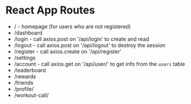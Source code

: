 # React App Routes

* / - homepage (for users who are not registered)
* /dashboard
* /login - call axios.post on '/api/login' to create and read
* /logout - call axios.post on '/api/logout' to destroy the session
* /register - call axios.create on '/api/register'
* /settings
* /account - call axios.get on '/api/user/<username>' to get info from the `users` table
* /leaderboard
* /rewards
* /friends
* /profile/<username>
* /workout-call/<session UUID>

